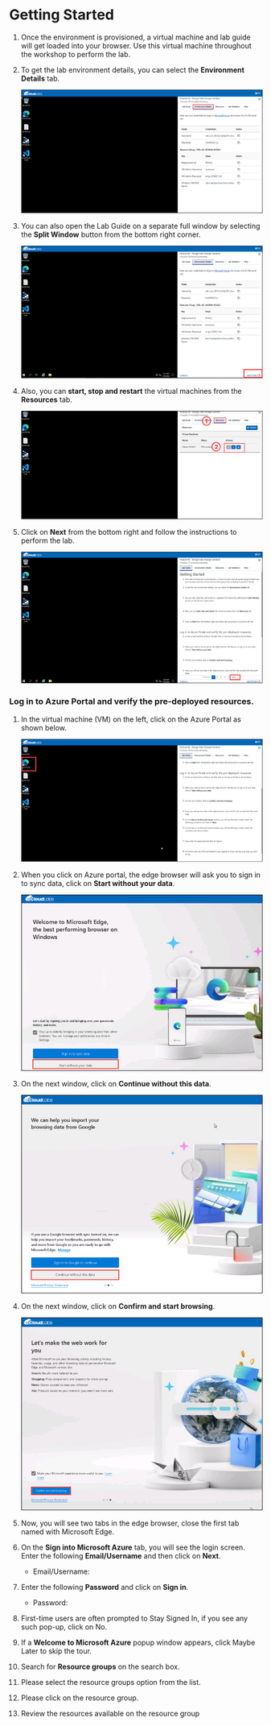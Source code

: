 # Getting Started

1. Once the environment is provisioned, a virtual machine and lab guide will get loaded into your browser. Use this virtual machine throughout the workshop to perform the lab.

1. To get the lab environment details, you can select the **Environment Details** tab.

    ![](../media/inst1.png)

1. You can also open the Lab Guide on a separate full window by selecting the **Split Window** button from the bottom right corner.

    ![](../media/inst2.png)    

1. Also, you can **start, stop and restart** the virtual machines from the **Resources** tab.

    ![](../media/inst3.png)
    
1. Click on **Next** from the bottom right and follow the instructions to perform the lab.

    ![](../media/inst4.png)

### Log in to Azure Portal and verify the pre-deployed resources.

1. In the virtual machine (VM) on the left, click on the Azure Portal as shown below.

    ![](../media/inst5.png)

1. When you click on Azure portal, the edge browser will ask you to sign in to sync data, click on **Start without your data**.

    ![](../media/inst6.png)

1. On the next window, click on **Continue without this data**.

    ![](../media/inst7.png)

1. On the next window, click on **Confirm and start browsing**.

     ![](../media/inst8.png)

1. Now, you will see two tabs in the edge browser, close the first tab named with Microsoft Edge.

1. On the **Sign into Microsoft Azure** tab, you will see the login screen. Enter the following **Email/Username** and then click on **Next**. 
   
   * Email/Username: <inject key="AzureAdUserEmail"></inject>
   
1. Enter the following **Password** and click on **Sign in**. 
   
   * Password: <inject key="AzureAdUserPassword"></inject>
  
1. First-time users are often prompted to Stay Signed In, if you see any such pop-up, click on No.
   
1. If a **Welcome to Microsoft Azure** popup window appears, click Maybe Later to skip the tour.

1. Search for **Resource groups** on the search box.

1. Please select the resource groups option from the list.

1. Please click on the resource group.

1. Review the resources available on the resource group

